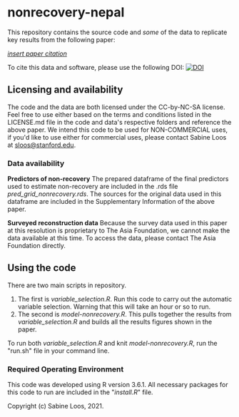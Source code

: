 # nonrecovery-nepal

This repository contains the source code and *some* of the data to replicate key results from the following paper:

*<u>insert paper citation*</u>

To cite this data and software, please use the following DOI: 
[![DOI](https://zenodo.org/badge/305008490.svg)](https://zenodo.org/badge/latestdoi/305008490)

## Licensing and availability

The code and the data are both licensed under the CC-by-NC-SA license. Feel free to use either based on the terms and conditions listed in the LICENSE.md file in the code and data's respective folders and reference the above paper. We intend this code to be used for NON-COMMERCIAL uses, if you'd like to use either for commercial uses, please contact Sabine Loos at  [sloos@stanford.edu](mailto::sloos@stanford.edu).

### Data availability

**Predictors of non-recovery** The prepared dataframe of the final predictors used to estimate non-recovery are included in the .rds file *pred_grid_nonrecovery.rds*. The sources for the original data used in this dataframe are included in the Supplementary Information of the above paper.

**Surveyed reconstruction data** Because the survey data used in this paper at this resolution is proprietary to The Asia Foundation, we cannot make the data available at this time. To access the data, please contact The Asia Foundation directly. 

## Using the code

There are two main scripts in repository. 

1. The first is *variable_selection.R*. Run this code to carry out the automatic variable selection. Warning that this will take an hour or so to run.
2. The second is *model-nonrecovery.R*. This pulls together the results from *variable_selection.R* and builds all the results figures shown in the paper.

To run both *variable_selection.R* and knit *model-nonrecovery.R*, run the "run.sh" file in your command line.

### Required Operating Environment

This code was developed using R version 3.6.1. All necessary packages for this code to run are included in the "*install.R*" file. 

Copyright (c) Sabine Loos, 2021.
